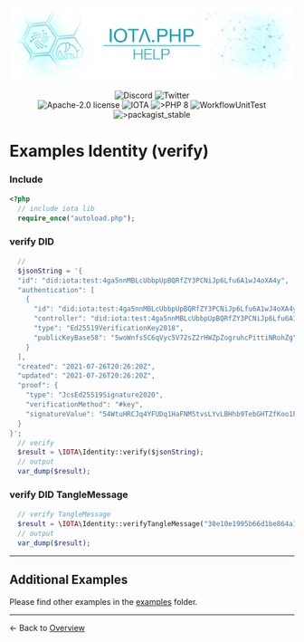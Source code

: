 ![IOTA.php](./images/IOTA_PHP_Banner_Interact_Help.png)

<p style="text-align:center;">
  <a href="https://discord.iota.org/" style="text-decoration:none;"><img src="https://img.shields.io/badge/Discord-9cf.svg?style=social&logo=discord" alt="Discord"></a>
  <a href="https://twitter.com/IOTAphp/" style="text-decoration:none;"><img src="https://img.shields.io/badge/Twitter-9cf.svg?style=social&logo=twitter" alt="Twitter"></a>
  <br>
  <a href="https://github.com/iota-community/iota.php/LICENSE" style="text-decoration:none;"><img src="https://img.shields.io/badge/license-Apache--2.0-green?style=flat-square" alt="Apache-2.0 license"></a>
  <a href="https://www.iota.org/" style="text-decoration:none;"><img src="https://img.shields.io/badge/IOTA-lightgrey?style=flat&logo=iota" alt="IOTA"></a>
  <a href="https://www.php.net/" style="text-decoration:none;"><img src="https://img.shields.io/badge/PHP->= 8.x-blue?style=flat-square&logo=php" alt=">PHP 8"></a>
  <img src="https://github.com/iota-community/iota.php/actions/workflows/phpunit.yml/badge.svg" alt="WorkflowUnitTest">
  <a href="https://packagist.org/packages/iota-community/iota.php/" style="text-decoration:none;"><img src="https://poser.pugx.org/iota-community/iota.php/v/stable.png" alt=">packagist_stable"></a>
</p>

# Examples Identity (verify)

### Include

```php
<?php
  // include iota lib
  require_once("autoload.php");
```

### verify DID

```php
  //
  $jsonString = '{
  "id": "did:iota:test:4ga5nnMBLcUbbpUpBQRfZY3PCNiJp6Lfu6A1wJ4oXA4y",
  "authentication": [
    {
      "id": "did:iota:test:4ga5nnMBLcUbbpUpBQRfZY3PCNiJp6Lfu6A1wJ4oXA4y#key",
      "controller": "did:iota:test:4ga5nnMBLcUbbpUpBQRfZY3PCNiJp6Lfu6A1wJ4oXA4y",
      "type": "Ed25519VerificationKey2018",
      "publicKeyBase58": "5woWnfs5C6qVyc5V72sZ2rHWZpZogruhcPittiNRohZg"
    }
  ],
  "created": "2021-07-26T20:26:20Z",
  "updated": "2021-07-26T20:26:20Z",
  "proof": {
    "type": "JcsEd25519Signature2020",
    "verificationMethod": "#key",
    "signatureValue": "54WtuHRCJq4YFUDq1HaFNMStvsLYvLBHhb9TebGHTZfKoo1FMNrc2EsEHHMfKW6hg2cbn4Gzc762qJfCi6AntEY9"
  }
}';
  // verify
  $result = \IOTA\Identity::verify($jsonString);
  // output
  var_dump($result);
```


### verify DID TangleMessage

```php
  // verify TangleMessage
  $result = \IOTA\Identity::verifyTangleMessage("30e10e1995b66d1be864a16b692b08b63d4e02eaa737f88d134d8678fd05b081");
  // output
  var_dump($result);
```

---

## Additional Examples

Please find other examples in the [examples](../examples) folder.


___

<- Back to [Overview](000_index.md)